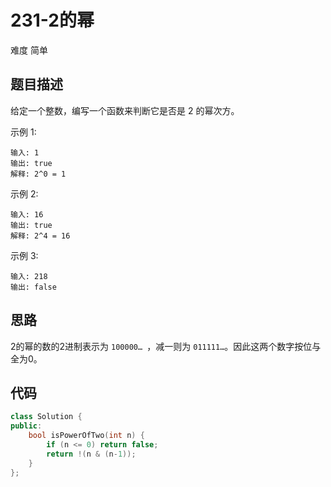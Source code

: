 # 231-2的幂

难度 简单



## 题目描述

给定一个整数，编写一个函数来判断它是否是 2 的幂次方。

示例 1:
```
输入: 1
输出: true
解释: 2^0 = 1
```
示例 2:
```
输入: 16
输出: true
解释: 2^4 = 16
```
示例 3:
```
输入: 218
输出: false
```


## 思路

2的幂的数的2进制表示为 `100000… `，减一则为 `011111…`。因此这两个数字按位与全为0。



## 代码

```c++
class Solution {
public:
    bool isPowerOfTwo(int n) {
        if (n <= 0) return false;
        return !(n & (n-1));
    }
};
```


